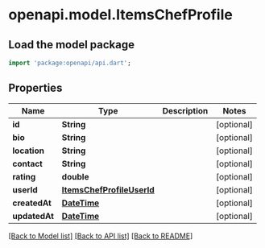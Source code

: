 # openapi.model.ItemsChefProfile

## Load the model package
```dart
import 'package:openapi/api.dart';
```

## Properties
Name | Type | Description | Notes
------------ | ------------- | ------------- | -------------
**id** | **String** |  | [optional] 
**bio** | **String** |  | [optional] 
**location** | **String** |  | [optional] 
**contact** | **String** |  | [optional] 
**rating** | **double** |  | [optional] 
**userId** | [**ItemsChefProfileUserId**](ItemsChefProfileUserId.md) |  | [optional] 
**createdAt** | [**DateTime**](DateTime.md) |  | [optional] 
**updatedAt** | [**DateTime**](DateTime.md) |  | [optional] 

[[Back to Model list]](../README.md#documentation-for-models) [[Back to API list]](../README.md#documentation-for-api-endpoints) [[Back to README]](../README.md)


